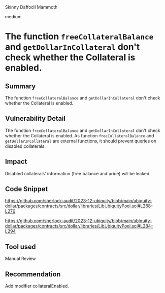 Skinny Daffodil Mammoth

medium

# The function `freeCollateralBalance` and `getDollarInCollateral` don't check whether the Collateral is enabled.

## Summary

The function `freeCollateralBalance` and `getDollarInCollateral` don't check whether the Collateral is enabled.

## Vulnerability Detail

The function `freeCollateralBalance` and `getDollarInCollateral` don't check whether the Collateral is enabled. As function `freeCollateralBalance` and `getDollarInCollateral` are external functions, it should prevent queries on disabled collaterals.

## Impact

Disabled collaterals’ information (free balance and price) will be leaked.

## Code Snippet

https://github.com/sherlock-audit/2023-12-ubiquity/blob/main/ubiquity-dollar/packages/contracts/src/dollar/libraries/LibUbiquityPool.sol#L268-L276

https://github.com/sherlock-audit/2023-12-ubiquity/blob/main/ubiquity-dollar/packages/contracts/src/dollar/libraries/LibUbiquityPool.sol#L284-L294

## Tool used

Manual Review

## Recommendation

Add modifier collateralEnabled.